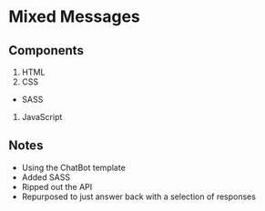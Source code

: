 # Mixed Messages

## Components

1. HTML
2. CSS

- SASS

1. JavaScript

## Notes

- Using the ChatBot template
- Added SASS
- Ripped out the API
- Repurposed to just answer back with a selection of responses
